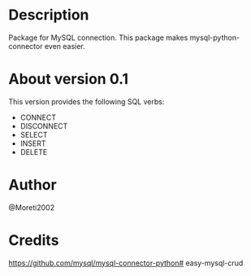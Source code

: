 # Description
Package for MySQL connection. This package makes mysql-python-connector even easier.

# About version 0.1
This version provides the following SQL verbs:
- CONNECT
- DISCONNECT
- SELECT
- INSERT
- DELETE
# Author
@Moreti2002

# Credits
https://github.com/mysql/mysql-connector-python# easy-mysql-crud
